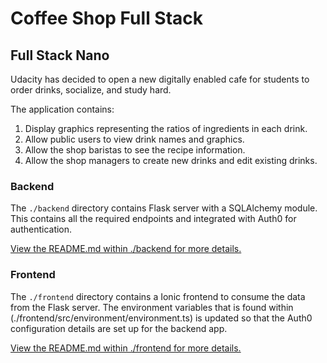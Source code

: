 # Coffee Shop Full Stack

## Full Stack Nano

Udacity has decided to open a new digitally enabled cafe for students to order drinks, socialize, and study hard.

The application contains:

1) Display graphics representing the ratios of ingredients in each drink.
2) Allow public users to view drink names and graphics.
3) Allow the shop baristas to see the recipe information.
4) Allow the shop managers to create new drinks and edit existing drinks.

### Backend

The `./backend` directory contains Flask server with a SQLAlchemy module. This contains all the required endpoints and integrated with Auth0 for authentication.

[View the README.md within ./backend for more details.](./backend/README.md)

### Frontend

The `./frontend` directory contains a Ionic frontend to consume the data from the Flask server. The environment variables that is found within (./frontend/src/environment/environment.ts) is updated  so that the Auth0 configuration details are set up for the backend app. 

[View the README.md within ./frontend for more details.](./frontend/README.md)
